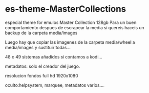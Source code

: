 # es-theme-MasterCollections
 especial theme for emulos Master Collection 128gb
 Para un buen comportamiento despues de escrapear la media si quereis haceis un backup de la carpeta media/images
 
 Luego hay que copiar las imagenes de la carpeta media/wheel a media/images y sustituir todas...

48 o 49 sistemas añadidos si contamos a kodi... 

metadatos: solo el creador del juego.

resolucion fondos full hd 1920x1080

oculto:helpsystem, marquee, metadatos varios....